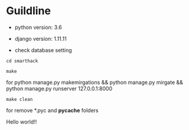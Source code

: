 # Guildline

* python version: 3.6

* django version: 1.11.11

* check database setting

```
cd smarthack
```

```
make
```

for
python manage.py makemirgations && python manage.py mirgate && python manage.py runserver 127.0.0.1:8000

```
make clean
```

for remove \*.pyc and __pycache__ folders

Hello world!!